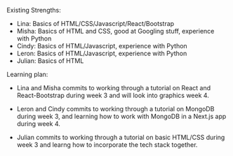 Existing Strengths: 
* Lina: Basics of HTML/CSS/Javascript/React/Bootstrap
* Misha: Basics of HTML and CSS, good at Googling stuff, experience with Python
* Cindy: Basics of HTML/Javascript, experience with Python 
* Leron: Basics of HTML/Javascript, experience with Python 
* Julian: Basics of HTML 

Learning plan: 
* Lina and Misha commits to working through a tutorial on React and React-Bootstrap during week 3 and will look into graphics week 4.

* Leron and Cindy commits to working through a tutorial on MongoDB during week 3, and learning how to work with MongoDB in a Next.js app during week 4.

* Julian commits to working through a tutorial on basic HTML/CSS during week 3 and learng how to incorporate the tech stack together. 
